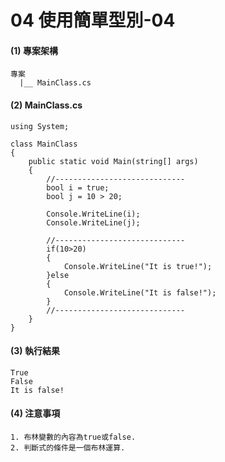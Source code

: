 # 04 使用簡單型別-04

#### (1) 專案架構 

```
專案
  |__ MainClass.cs
```


#### (2) MainClass.cs

```
using System;

class MainClass 
{
    public static void Main(string[] args)
    {
        //-----------------------------
        bool i = true;
        bool j = 10 > 20;

        Console.WriteLine(i);
        Console.WriteLine(j);
        
        //-----------------------------
        if(10>20)
        {
            Console.WriteLine("It is true!");
        }else
        {
            Console.WriteLine("It is false!");
        }
        //-----------------------------
    }    
}
```

#### (3) 執行結果

```
True
False
It is false!
```


#### (4) 注意事項
```
1. 布林變數的內容為true或false.
2. 判斷式的條件是一個布林運算.
```
